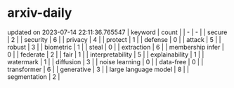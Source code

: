 # arxiv-daily
updated on 2023-07-14 22:11:36.765547
| keyword | count |
| - | - |
| secure | 2 |
| security | 6 |
| privacy | 4 |
| protect | 1 |
| defense | 0 |
| attack | 5 |
| robust | 3 |
| biometric | 1 |
| steal | 0 |
| extraction | 6 |
| membership infer | 0 |
| federate | 2 |
| fair | 1 |
| interpretability | 5 |
| explainability | 1 |
| watermark | 1 |
| diffusion | 3 |
| noise learning | 0 |
| data-free | 0 |
| transformer | 6 |
| generative | 3 |
| large language model | 8 |
| segmentation | 2 |
